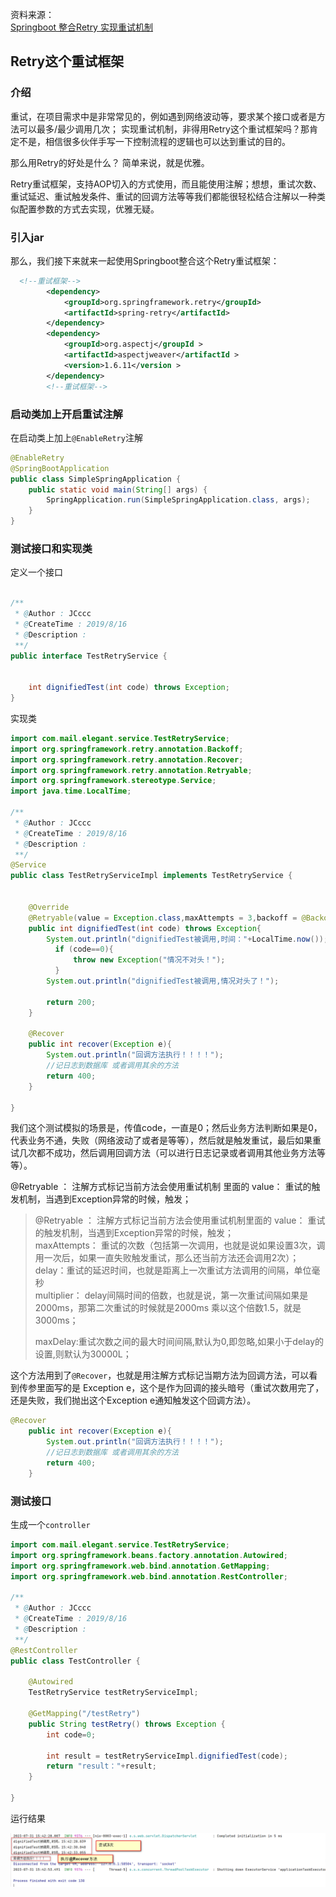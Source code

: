 资料来源：<br/>
[Springboot 整合Retry 实现重试机制](https://blog.csdn.net/qq_35387940/article/details/99676114)




## Retry这个重试框架

### 介绍
重试，在项目需求中是非常常见的，例如遇到网络波动等，要求某个接口或者是方法可以最多/最少调用几次；
实现重试机制，非得用Retry这个重试框架吗？那肯定不是，相信很多伙伴手写一下控制流程的逻辑也可以达到重试的目的。

那么用Retry的好处是什么？ 简单来说，就是优雅。

Retry重试框架，支持AOP切入的方式使用，而且能使用注解；想想，重试次数、重试延迟、重试触发条件、重试的回调方法等等我们都能很轻松结合注解以一种类似配置参数的方式去实现，优雅无疑。

### 引入jar

那么，我们接下来就来一起使用Springboot整合这个Retry重试框架：

```xml
  <!--重试框架-->
        <dependency>
            <groupId>org.springframework.retry</groupId>
            <artifactId>spring-retry</artifactId>
        </dependency>
        <dependency>
            <groupId>org.aspectj</groupId >
            <artifactId>aspectjweaver</artifactId >
            <version>1.6.11</version >
        </dependency>
        <!--重试框架-->
```

### 启动类加上开启重试注解

在启动类上加上`@EnableRetry`注解

```java
@EnableRetry
@SpringBootApplication
public class SimpleSpringApplication {
    public static void main(String[] args) {
        SpringApplication.run(SimpleSpringApplication.class, args);
    }
}
```

### 测试接口和实现类

定义一个接口

```java
 
/**
 * @Author : JCccc
 * @CreateTime : 2019/8/16
 * @Description :
 **/
public interface TestRetryService {
 
 
    int dignifiedTest(int code) throws Exception;
}
```

实现类

```java
import com.mail.elegant.service.TestRetryService;
import org.springframework.retry.annotation.Backoff;
import org.springframework.retry.annotation.Recover;
import org.springframework.retry.annotation.Retryable;
import org.springframework.stereotype.Service;
import java.time.LocalTime;
 
/**
 * @Author : JCccc
 * @CreateTime : 2019/8/16
 * @Description :
 **/
@Service
public class TestRetryServiceImpl implements TestRetryService {
 
 
    @Override
    @Retryable(value = Exception.class,maxAttempts = 3,backoff = @Backoff(delay = 2000,multiplier = 1.5))
    public int dignifiedTest(int code) throws Exception{
        System.out.println("dignifiedTest被调用,时间："+LocalTime.now());
          if (code==0){
              throw new Exception("情况不对头！");
          }
        System.out.println("dignifiedTest被调用,情况对头了！");
 
        return 200;
    }
 
    @Recover
    public int recover(Exception e){
        System.out.println("回调方法执行！！！！");
        //记日志到数据库 或者调用其余的方法
        return 400;
    }
 
}
```

我们这个测试模拟的场景是，传值code，一直是0；然后业务方法判断如果是0，代表业务不通，失败（网络波动了或者是等等），然后就是触发重试，最后如果重试几次都不成功，然后调用回调方法（可以进行日志记录或者调用其他业务方法等等）。 

@Retryable ： 注解方式标记当前方法会使用重试机制
里面的 value： 重试的触发机制，当遇到Exception异常的时候，触发；

>@Retryable ： 注解方式标记当前方法会使用重试机制里面的 value： 重试的触发机制，当遇到Exception异常的时候，触发；<br/>
>maxAttempts： 重试的次数（包括第一次调用，也就是说如果设置3次，调用一次后，如果一直失败触发重试，那么还当前方法还会调用2次）；<br/>
> delay：重试的延迟时间，也就是距离上一次重试方法调用的间隔，单位毫秒<br/>
> multiplier： delay间隔时间的倍数，也就是说，第一次重试间隔如果是2000ms，那第二次重试的时候就是2000ms 乘以这个倍数1.5，就是3000ms；<br/>
> 
>maxDelay:重试次数之间的最大时间间隔,默认为0,即忽略,如果小于delay的设置,则默认为30000L；<br/>

这个方法用到了`@Recover`，也就是用注解方式标记当期方法为回调方法，可以看到传参里面写的是 Exception e，这个是作为回调的接头暗号（重试次数用完了，还是失败，我们抛出这个Exception e通知触发这个回调方法）。

```java
@Recover
    public int recover(Exception e){
        System.out.println("回调方法执行！！！！");
        //记日志到数据库 或者调用其余的方法
        return 400;
    }
```

### 测试接口

生成一个`controller`

```java
import com.mail.elegant.service.TestRetryService;
import org.springframework.beans.factory.annotation.Autowired;
import org.springframework.web.bind.annotation.GetMapping;
import org.springframework.web.bind.annotation.RestController;
 
/**
 * @Author : JCccc
 * @CreateTime : 2019/8/16
 * @Description :
 **/
@RestController
public class TestController {
 
    @Autowired
    TestRetryService testRetryServiceImpl;
 
    @GetMapping("/testRetry")
    public String testRetry() throws Exception {
        int code=0;
 
        int result = testRetryServiceImpl.dignifiedTest(code);
        return "result："+result;
    }
 
}
```

运行结果

![image-20230731155503240](img/image-20230731155503240.png)

